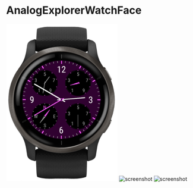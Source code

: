 # AnalogExplorerWatchFace

<img width="300" alt="screenshot" src="https://raw.githubusercontent.com/hurenkam/AnalogExplorerWatchFace/master/Screenshot Venu 2 DarkMagenta.png">
<img width="300" alt="screenshot" src="https://raw.githubusercontent.com/hurenkam/AnalogExplorerWatchFace/master/Screenshot Fenix 6X DarkBlue.png">
<img width="300" alt="screenshot" src="https://raw.githubusercontent.com/hurenkam/AnalogExplorerWatchFace/master/Screenshot Fenix 5 Plus.png">

